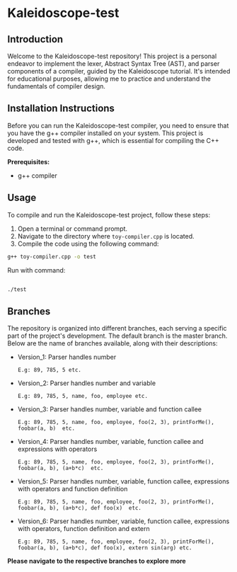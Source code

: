 # Kaleidoscope-test

## Introduction

Welcome to the Kaleidoscope-test repository! This project is a personal endeavor to implement the lexer, Abstract Syntax Tree (AST), and parser components of a compiler, guided by the Kaleidoscope tutorial. It's intended for educational purposes, allowing me to practice and understand the fundamentals of compiler design. 

## Installation Instructions

Before you can run the Kaleidoscope-test compiler, you need to ensure that you have the g++ compiler installed on your system. This project is developed and tested with g++, which is essential for compiling the C++ code.

**Prerequisites:**

- g++ compiler


## Usage

To compile and run the Kaleidoscope-test project, follow these steps:

1. Open a terminal or command prompt.
2. Navigate to the directory where `toy-compiler.cpp` is located.
3. Compile the code using the following command:

```sh
g++ toy-compiler.cpp -o test

```

Run with command:

```sh

./test

```

## Branches

The repository is organized into different branches, each serving a specific part of the project's development. The default branch is the master branch. Below are the name of branches available, along with their descriptions:

- Version_1: Parser handles number

	```E.g: 89, 785, 5 etc.```

- Version_2: Parser handles number and variable 

	```E.g: 89, 785, 5, name, foo, employee etc.```

- Version_3: Parser handles number, variable and function callee

	```E.g: 89, 785, 5, name, foo, employee, foo(2, 3), printForMe(), foobar(a, b)  etc.```

- Version_4: Parser handles number, variable, function callee and expressions with operators

	```E.g: 89, 785, 5, name, foo, employee, foo(2, 3), printForMe(), foobar(a, b), (a+b*c)  etc.```

- Version_5: Parser handles number, variable, function callee, expressions with operators and function definition

	```E.g: 89, 785, 5, name, foo, employee, foo(2, 3), printForMe(), foobar(a, b), (a+b*c), def foo(x)  etc.```

- Version_6: Parser handles number, variable, function callee, expressions with operators, function definition and extern

	```E.g: 89, 785, 5, name, foo, employee, foo(2, 3), printForMe(), foobar(a, b), (a+b*c), def foo(x), extern sin(arg) etc.```


**Please navigate to the respective branches to explore more**